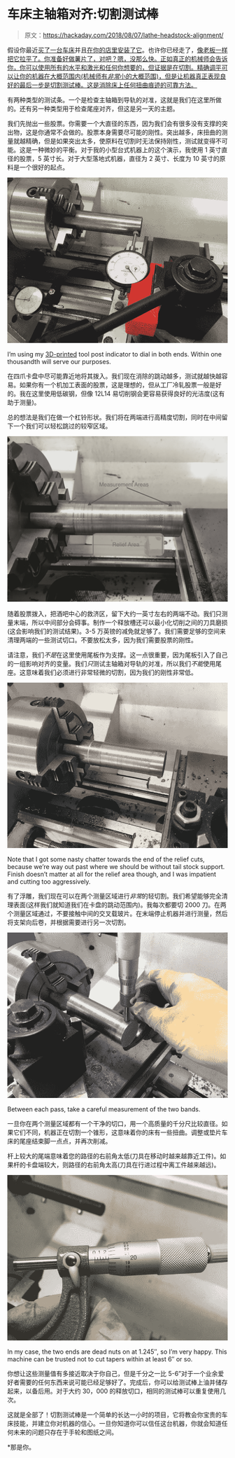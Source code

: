 # 车床主轴箱对齐:切割测试棒

> 原文：<https://hackaday.com/2018/08/07/lathe-headstock-alignment/>

假设你最近[买了一台车床](http://hackaday.com/2018/04/24/lathe-features-you-should-choose-when-buying-your-first-machine/)并且[在你的店里安装了它](http://hackaday.com/2018/06/04/preparing-for-a-lathe/)。也许你已经走了，[像老板一样把它拉平了。你准备好做薯片了，对吧？嗯，没那么快。正如真正的机械师会告诉你，你可以使用所有的水平和激光和任何你想要的，但证据是在切割。精确调平可以让你的机器在大概范围内(机械师有*非常*小的大概范围)，但是让机器真正表现良好的最后一步是切割测试棒。这是消除床上任何扭曲痕迹的可靠方法。](http://hackaday.com/2018/07/10/the-machinists-mantra-level-thy-lathe/)

有两种类型的测试条。一个是检查主轴箱到导轨的对准，这就是我们在这里所做的。还有另一种类型用于检查尾座对齐，但这是另一天的主题。

我们先抛出一些股票。你需要一个大直径的东西，因为我们会有很多没有支撑的突出物，这是你通常不会做的。股票本身需要尽可能的刚性。突出越多，床扭曲的测量就越精确，但是如果突出太多，使原料在切割时无法保持刚性，测试就变得不可能。这是一种微妙的平衡。对于我的小型台式机器上的这个演示，我使用 1 英寸直径的股票，5 英寸长。对于大型落地式机器，直径为 2 英寸、长度为 10 英寸的原料是一个很好的起点。

![](img/f9e279298687694964bd4b7602ecef43.png)

I’m using my [3D-printed](https://www.thingiverse.com/thing:2830764) tool post indicator to dial in both ends. Within one thousandth will serve our purposes.

在四爪卡盘中尽可能靠近地将其拨入。我们现在消除的跳动越多，测试就越快越容易。如果你有一个机加工表面的股票，这是理想的，但从工厂冷轧股票一般是好的。我在这里使用低碳钢，但像 12L14 易切削钢会更容易获得良好的光洁度(这有助于测量)。

总的想法是我们在做一个杠铃形状。我们将在两端进行高精度切割，同时在中间留下一个我们可以轻松跳过的较窄区域。

![](img/5c3e722b0f972810f1e5b4f56856d9f4.png)

随着股票拨入，把酒吧中心的救济区，留下大约一英寸左右的两端不动。我们只测量末端，所以中间部分会碍事。制作一个释放槽还可以最小化切削之间的刀具磨损(这会影响我们的测试结果)。3-5 万英镑的减免就足够了。我们需要足够的空间来清理两端的一些测试切口。不要放松太多，因为我们需要股票的刚性。

请注意，我们*不是*在这里使用尾板作为支撑。这一点很重要，因为尾板引入了自己的一组影响对齐的变量。我们*只*测试主轴箱对导轨的对准，所以我们*不能*使用尾座。这意味着我们必须进行非常轻微的切割，因为我们的刚性非常低。

![](img/d7f6d565802c6522084b9a77e2fc0329.png)

Note that I got some nasty chatter towards the end of the relief cuts, because we’re way out past where we should be without tail stock support. Finish doesn’t matter at all for the relief area though, and I was impatient and cutting too aggressively.

有了浮雕，我们现在可以在两个测量区域进行*非常*的轻切割。我们希望能够完全清理表面(这样我们就知道我们在卡盘的跳动范围内)。我每次都要切 2000 刀。在两个测量区域通过，不要接触中间的交叉载玻片。在末端停止机器并进行测量，然后将支架向后卷，并根据需要进行另一次切割。

![](img/42e8c10e1c63acc863db172b19b550fb.png)

Between each pass, take a careful measurement of the two bands.

一旦你在两个测量区域都有一个干净的切口，用一个高质量的千分尺比较直径。如果它们不同，机器正在切割一个锥形，这意味着你的床有一些扭曲。调整或垫片车床的尾座结束脚一点点，并再次削减。

杆上较大的尾端意味着您的路径的右前角太低(刀具在移动时越来越靠近工件)。如果杆的卡盘端较大，则路径的右前角太高(刀具在行进过程中离工件越来越远)。

![](img/bb6bd9e3799de2f0c1d16bf4ac571f2c.png)

In my case, the two ends are dead nuts on at 1.245″, so I’m very happy. This machine can be trusted not to cut tapers within at least 6″ or so.

你想让这些测量值有多接近取决于你自己，但是千分之一比 5-6”对于一个业余爱好者需要的任何东西来说可能已经足够好了。完成后，你可以给测试棒上油并储存起来，以备后用。对于大约 30，000 的释放切口，相同的测试棒可以重复使用几次。

这就是全部了！切割测试棒是一个简单的长达一小时的项目，它将教会你宝贵的车床技能，并建立你对机器的信心。一旦你知道你可以信任这台机器，你就会知道任何未来的问题只存在于手轮和图纸之间。

*那是你。